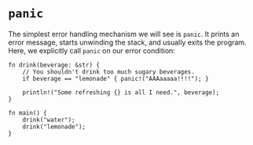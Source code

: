 # `panic`

The simplest error handling mechanism we will see is `panic`. It prints an error message, starts unwinding the stack, and usually exits the program. Here, we explicitly call `panic` on our error condition:

```rust,editable,ignore,mdbook-runnable
fn drink(beverage: &str) {
    // You shouldn't drink too much sugary beverages.
    if beverage == "lemonade" { panic!("AAAaaaaa!!!!"); }

    println!("Some refreshing {} is all I need.", beverage);
}

fn main() {
    drink("water");
    drink("lemonade");
}
```
